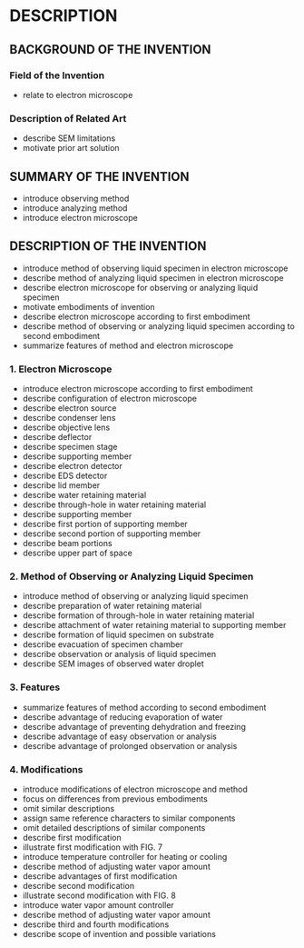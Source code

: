# DESCRIPTION

## BACKGROUND OF THE INVENTION

### Field of the Invention

- relate to electron microscope

### Description of Related Art

- describe SEM limitations
- motivate prior art solution

## SUMMARY OF THE INVENTION

- introduce observing method
- introduce analyzing method
- introduce electron microscope

## DESCRIPTION OF THE INVENTION

- introduce method of observing liquid specimen in electron microscope
- describe method of analyzing liquid specimen in electron microscope
- describe electron microscope for observing or analyzing liquid specimen
- motivate embodiments of invention
- describe electron microscope according to first embodiment
- describe method of observing or analyzing liquid specimen according to second embodiment
- summarize features of method and electron microscope

### 1. Electron Microscope

- introduce electron microscope according to first embodiment
- describe configuration of electron microscope
- describe electron source
- describe condenser lens
- describe objective lens
- describe deflector
- describe specimen stage
- describe supporting member
- describe electron detector
- describe EDS detector
- describe lid member
- describe water retaining material
- describe through-hole in water retaining material
- describe supporting member
- describe first portion of supporting member
- describe second portion of supporting member
- describe beam portions
- describe upper part of space

### 2. Method of Observing or Analyzing Liquid Specimen

- introduce method of observing or analyzing liquid specimen
- describe preparation of water retaining material
- describe formation of through-hole in water retaining material
- describe attachment of water retaining material to supporting member
- describe formation of liquid specimen on substrate
- describe evacuation of specimen chamber
- describe observation or analysis of liquid specimen
- describe SEM images of observed water droplet

### 3. Features

- summarize features of method according to second embodiment
- describe advantage of reducing evaporation of water
- describe advantage of preventing dehydration and freezing
- describe advantage of easy observation or analysis
- describe advantage of prolonged observation or analysis

### 4. Modifications

- introduce modifications of electron microscope and method
- focus on differences from previous embodiments
- omit similar descriptions
- assign same reference characters to similar components
- omit detailed descriptions of similar components
- describe first modification
- illustrate first modification with FIG. 7
- introduce temperature controller for heating or cooling
- describe method of adjusting water vapor amount
- describe advantages of first modification
- describe second modification
- illustrate second modification with FIG. 8
- introduce water vapor amount controller
- describe method of adjusting water vapor amount
- describe third and fourth modifications
- describe scope of invention and possible variations

